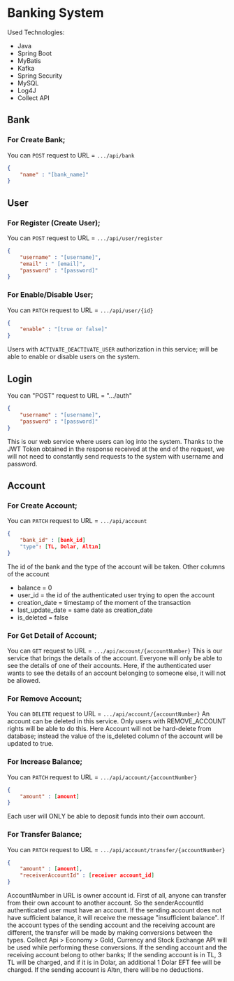 # Banking System

Used Technologies:

- Java
- Spring Boot
- MyBatis
- Kafka
- Spring Security
- MySQL
- Log4J
- Collect API

## Bank

### For Create Bank;

You can `POST` request to URL = `.../api/bank`
``` json
{
    "name" : "[bank_name]"
}
```

## User

### For Register (Create User);

You can `POST` request to URL = `.../api/user/register`
```json
{
    "username" : "[username]",
    "email" : " [email]",
    "password" : "[password]"
}
```

### For Enable/Disable User;

You can `PATCH` request to URL = `.../api/user/{id}`
```json
{
    "enable" : "[true or false]"
}
```

Users with `ACTIVATE_DEACTIVATE_USER` authorization in this service; will be able to enable or disable users on the system.

## Login

You can "POST" request to URL = ".../auth"

```json
{
    "username" : "[username]",
    "password" : "[password]"
}
```

This is our web service where users can log into the system. Thanks to the JWT Token obtained in the response received at the end of the request, we will not need to constantly send requests to the system with username and password.

## Account

### For Create Account;

You can `PATCH` request to URL = `.../api/account`
```json
{
    "bank_id" : [bank_id]
    "type": [TL, Dolar, Altın]
}
```

The id of the bank and the type of the account will be taken. Other columns of the account
- balance = 0
- user_id = the id of the authenticated user trying to open the account
- creation_date = timestamp of the moment of the transaction
- last_update_date = same date as creation_date
- is_deleted = false

### For Get Detail of Account;

You can `GET` request to URL = `.../api/account/{accountNumber}`
This is our service that brings the details of the account. Everyone will only be able to see the details of one of their accounts. Here, if the authenticated user wants to see the details of an account belonging to someone else, it will not be allowed.

### For Remove Account;

You can `DELETE` request to URL = `.../api/account/{accountNumber}`
An account can be deleted in this service. Only users with REMOVE_ACCOUNT rights will be able to do this. Here Account will not be hard-delete from database; instead the value of the is_deleted column of the account will be updated to true.

### For Increase Balance;

You can `PATCH` request to URL = `.../api/account/{accountNumber}`
```json
{
    "amount" : [amount]
}
```

Each user will ONLY be able to deposit funds into their own account.

### For Transfer Balance;

You can `PATCH` request to URL = `.../api/account/transfer/{accountNumber}`
```json
{
    "amount" : [amount],
    "receiverAccountId" : [receiver account_id]
}
```

AccountNumber in URL is owner account id. First of all, anyone can transfer from their own account to another account. So the senderAccountId authenticated user must have an account. If the sending account does not have sufficient balance, it will receive the message "insufficient balance". If the account types of the sending account and the receiving account are different, the transfer will be made by making conversions between the types. Collect Api > Economy > Gold, Currency and Stock Exchange API will be used while performing these conversions. If the sending account and the receiving account belong to other banks; If the sending account is in TL, 3 TL will be charged, and if it is in Dolar, an additional 1 Dolar EFT fee will be charged. If the sending account is Altın, there will be no deductions.
 
